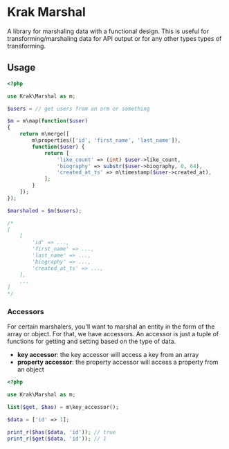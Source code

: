 # Krak Marshal

A library for marshaling data with a functional design. This is useful for transforming/marshaling data for API output or for any other types types of transforming.

## Usage

```php
<?php

use Krak\Marshal as m;

$users = // get users from an orm or something

$m = m\map(function($user)
{
    return m\merge([
        m\properties(['id', 'first_name', 'last_name']),
        function($user) {
            return [
                'like_count' => (int) $user->like_count,
                'biography' => substr($user->biography, 0, 64),
                'created_at_ts' => m\timestamp($user->created_at),
            ];
        }
    ]);
});

$marshaled = $m($users);

/*
[
    [
        'id' => ...,
        'first_name' => ...,
        'last_name' => ...,
        'biography' => ...,
        'created_at_ts' => ...,
    ],
    ...
]
*/
```

### Accessors

For certain marshalers, you'll want to marshal an entity in the form of the array or object. For that, we have accessors. An accessor is just a tuple of functions for getting and setting based on the type of data.

- **key accessor**: the key accessor will access a key from an array
- **property accessor**: the property accessor will access a property from an object

```php
<?php

use Krak\Marshal as m;

list($get, $has) = m\key_accessor();

$data = ['id' => 1];

print_r($has($data, 'id')); // true
print_r($get($data, 'id')); // 1
```
